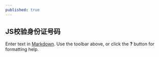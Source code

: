 ```yaml
---
published: true
---
```

## JS校验身份证号码

Enter text in [Markdown](http://daringfireball.net/projects/markdown/). Use the toolbar above, or click the **?** button for formatting help.
